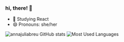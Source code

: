 ### hi, there! 👋

- 🌱 Studying React
- 😄 Pronouns: she/her

![annajuliabreu GitHub stats](https://github-readme-stats.vercel.app/api?username=annajuliabreu&show_icons=true&theme=dracula) ![Most Used Languages](https://github-readme-stats.vercel.app/api/top-langs/?username=annajuliabreu&theme=dracula)

<!-- #### Skills

<div style="display: inline_block"><br/>
<img alt="html5" align="center" src="https://img.shields.io/badge/HTML5-E34F26?style=for-the-badge&logo=html5&logoColor=white"/>
<img alt="css" align="center" src="https://img.shields.io/badge/CSS3-1572B6?style=for-the-badge&logo=css3&logoColor=white"/>
<img alt="css" align="center" src="https://img.shields.io/badge/JavaScript-323330?style=for-the-badge&logo=javascript&logoColor=F7DF1E"/> -->

<!-- [![Linkedin](https://img.shields.io/badge/LinkedIn-0077B5?style=for-the-badge&logo=linkedin&logoColor=white)](https://www.linkedin.com/in/annajuliabreu) 
[![Instagram](https://img.shields.io/badge/Instagram-E4405F?style=for-the-badge&logo=instagram&logoColor=white)](https://www.instagram.com/annajuliabreu) [![Behance](https://img.shields.io/badge/-Behance-blue?style=for-the-badge&logo=behance&logoColor=white)](https://www.behance.net/annajuliabreu) -->
  
<!--
**annajuliabreu/annajuliabreu** is a ✨ _special_ ✨ repository because its `README.md` (this file) appears on your GitHub profile.

Here are some ideas to get you started:

- 🔭 I’m currently working on ...
- 🌱 I’m currently learning ...
- 👯 I’m looking to collaborate on ...
- 🤔 I’m looking for help with ...
- 💬 Ask me about ...
- 📫 How to reach me: ...
- 😄 Pronouns: ...
- ⚡ Fun fact: ...
-->
